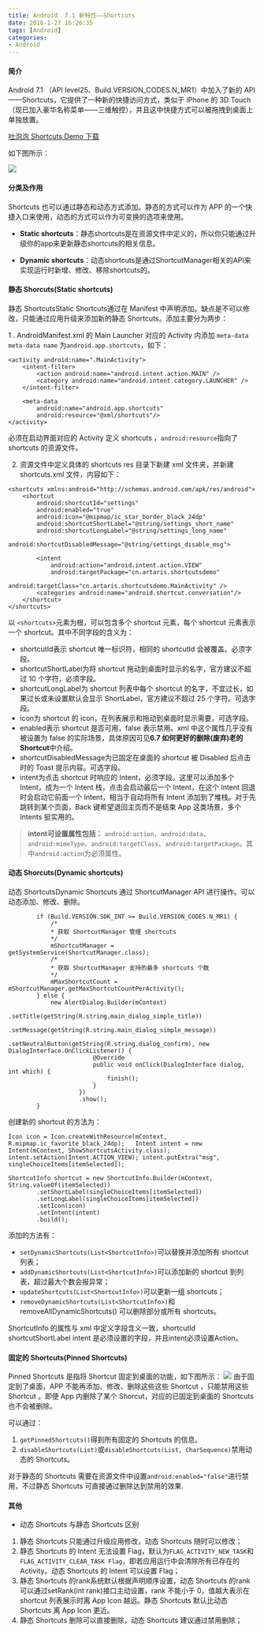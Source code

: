 ```yaml
---
title: Android  7.1 新特性——Shortcuts
date: 2018-1-27 16:26:35
tags: [Android]
categories:
- Android
---
```


#### 简介
Android 7.1 （API level25、Build.VERSION_CODES.N_MR1）中加入了新的 API ——Shortcuts，它提供了一种新的快捷访问方式，类似于 iPhone 的 3D Touch （现已加入豪华名称菜单——三维触控），并且这中快捷方式可以被拖拽到桌面上单独放置。

[吐泡泡 Shortcuts Demo 下载](http://img.artaris.cn/shortcuts/ShortcutsDemo.apk)

<!-- more -->

如下图所示：

![](http://img.artaris.cn/shortcuts/img-2.jpg?imageMogr2/thumbnail/!30p)



#### 分类及作用

Shortcuts 也可以通过静态和动态方式添加。静态的方式可以作为 APP 的一个快捷入口来使用，动态的方式可以作为可变换的选项来使用。

-  **Static shortcuts**：静态shortcuts是在资源文件中定义的，所以你只能通过升级你的app来更新静态shortcuts的相关信息。

- **Dynamic shortcuts**：动态shortcuts是通过ShortcutManager相关的API来实现运行时新增、修改、移除shortcuts的。


#### 静态 Shorcuts(Static shortcuts)

静态 ShortcutsStatic Shortcuts通过在 Manifest 中声明添加。缺点是不可以修改，只能通过应用升级来添加新的静态 Shortcuts。添加主要分为两步：


1 . AndroidManifest.xml 的 Main Launcher 对应的 Activity 内添加 `meta-data meta-data name` 为`android.app.shortcuts`，如下：

```
<activity android:name=".MainActivity">
	<intent-filter>
		<action android:name="android.intent.action.MAIN" />
		<category android:name="android.intent.category.LAUNCHER" />
	</intent-filter>

	<meta-data
		android:name="android.app.shortcuts"
		android:resource="@xml/shortcuts"/>   
</activity>
```
必须在启动界面对应的 Activity 定义 shortcuts ，`android:resource`指向了 shortcuts 的资源文件。

2. 资源文件中定义具体的 shortcuts
res 目录下新建 xml 文件夹，并新建 shortcuts.xml 文件，内容如下：

```
<shortcuts xmlns:android="http://schemas.android.com/apk/res/android">
    <shortcut
        android:shortcutId="settings"
        android:enabled="true"
        android:icon="@mipmap/ic_star_border_black_24dp"
        android:shortcutShortLabel="@string/settings_short_name"
        android:shortcutLongLabel="@string/settings_long_name"
        android:shortcutDisabledMessage="@string/settings_disable_msg">

        <intent
            android:action="android.intent.action.VIEW"
            android:targetPackage="cn.artaris.shortcutsdemo"
            android:targetClass="cn.artaris.shortcutsdemo.MainActivity" />
        <categories android:name="android.shortcut.conversation"/>
    </shortcut>
</shortcuts>
```
以 `<shortcuts>`元素为根，可以包含多个 shortcut 元素，每个 shortcut 元素表示一个 shortcut。其中不同字段的含义为：
*   shortcutId表示 shortcut 唯一标识符，相同的 shortcutId 会被覆盖。必须字段。
*   shortcutShortLabel为将 shortcut 拖动到桌面时显示的名字，官方建议不超过 10 个字符，必须字段。
*   shortcutLongLabel为 shortcut 列表中每个 shortcut 的名字，不宜过长，如果过长或未设置默认会显示 ShortLabel，官方建议不超过 25 个字符。可选字段。
*   icon为 shortcut 的 icon，在列表展示和拖动到桌面时显示需要，可选字段。
*   enabled表示 shortcut 是否可用，false 表示禁用。xml 中这个属性几乎没有被设置为 false 的实际场景，具体原因可见**6.7 如何更好的删除(废弃)老的 Shortcut**中介绍。
*   shortcutDisabledMessage为已固定在桌面的 shortcut 被 Disabled 后点击时的 Toast 提示内容。可选字段。
*   intent为点击 shortcut 时响应的 Intent，必须字段。这里可以添加多个 Intent，成为一个 Intent 栈，点击会启动最后一个 Intent，在这个 Intent 回退时会启动它前面一个 Intent，相当于自动将所有 Intent 添加到了堆栈。对于先跳转到某个页面，Back 键希望退回主页而不是结束 App 这类场景，多个 Intents 挺实用的。

> **intent可设置属性包括：**
`android:action`、`android:data`、`android:mimeType`、`android:targetClass`、`android:targetPackage`。其中`android:action`为必须属性。

#### 动态 Shorcuts(Dynamic shortcuts)

动态 ShortcutsDynamic Shortcuts 通过 ShortcutManager API 进行操作。可以动态添加、修改、删除。


```
        if (Build.VERSION.SDK_INT >= Build.VERSION_CODES.N_MR1) {
            /*
            * 获取 ShortcutManager 管理 shortcuts
            */
            mShortcutManager = getSystemService(ShortcutManager.class);
            /*
            * 获取 ShortcutManager 支持的最多 shortcuts 个数
            */
            mMaxShortcutCount = mShortcutManager.getMaxShortcutCountPerActivity();
        } else {
            new AlertDialog.Builder(mContext)
                    .setTitle(getString(R.string.main_dialog_simple_title))
                    .setMessage(getString(R.string.main_dialog_simple_message))
                    .setNeutralButton(getString(R.string.dialog_confirm), new DialogInterface.OnClickListener() {
                        @Override
                        public void onClick(DialogInterface dialog, int which) {
                            finish();
                        }
                    })
                    .show();
        }
```
创建新的 shortcut 的方法为：

```
Icon icon = Icon.createWithResource(mContext, R.mipmap.ic_favorite_black_24dp);   Intent intent = new Intent(mContext, ShowShortcutsActivity.class); intent.setAction(Intent.ACTION_VIEW); intent.putExtra("msg", singleChoiceItems[itemSelected]);

ShortcutInfo shortcut = new ShortcutInfo.Builder(mContext, String.valueOf(itemSelected))
        .setShortLabel(singleChoiceItems[itemSelected])
        .setLongLabel(singleChoiceItems[itemSelected])
        .setIcon(icon)
        .setIntent(intent)
        .build();
```
添加的方法有：
*   `setDynamicShortcuts(List<ShortcutInfo>)`可以替换并添加所有 shortcut 列表；
*   `addDynamicShortcuts(List<ShortcutInfo>)`可以添加新的 shortcut 到列表，超过最大个数会报异常；
*   `updateShortcuts(List<ShortcutInfo>)`可以更新一组 shortcuts；
*   `removeDynamicShortcuts(List<ShortcutInfo>)`和removeAllDynamicShortcuts() 可以删除部分或所有 shortcuts。

ShortcutInfo 的属性与 xml 中定义字段含义一致，shortcutId shortcutShortLabel intent 是必须设置的字段，并且intent必须设置Action。

#### 固定的 Shortcuts(Pinned Shortcuts)
Pinned Shortcuts 是指将 Shortcut 固定到桌面的功能，如下图所示：
![](http://img.artaris.cn/shortcuts/img-1.jpg?imageMogr2/thumbnail/!30p)
由于固定到了桌面，APP 不能再添加、修改、删除这些这些 Shortcut ，只能禁用这些 Shortcut 。即便 App 内删除了某个 Shorcut，对应的已固定到桌面的 Shortcuts 也不会被删除。

可以通过：

1.  `getPinnedShortcuts()`得到所有固定的 Shortcuts 的信息。
2.  `disableShortcuts(List)`或`disableShortcuts(List, CharSequence)`禁用动态的 Shortcuts。

对于静态的 Shortcuts 需要在资源文件中设置`android:enabled="false"`进行禁用，不过静态 Shortcuts 可直接通过删除达到禁用的效果.

#### 其他

- 动态 Shortcuts 与静态 Shortcuts 区别

1.  静态 Shortcuts 只能通过升级应用修改，动态 Shortcuts 随时可以修改；
2.  静态 Shortcuts 的 Intent 无法设置 Flag，默认为`FLAG_ACTIVITY_NEW_TASK`和`FLAG_ACTIVITY_CLEAR_TASK Flag`，即若应用运行中会清除所有已存在的 Activity。动态 Shortcuts 的 Intent 可以设置 Flag；
3.  静态 Shortcuts 的rank系统默认根据声明顺序设置，动态 Shortcuts 的rank可以通过setRank(int rank)接口主动设置，rank 不能小于 0，值越大表示在 shortcut 列表展示时离 App Icon 越远。静态 Shortcuts 默认比动态 Shortcuts 离 App Icon 更近。
4.  静态 Shortcuts 删除可以直接删除，动态 Shortcuts 建议通过禁用删除；
